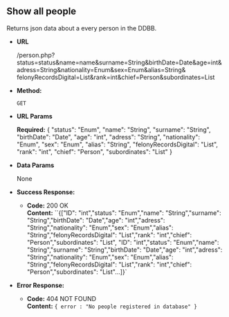 **Show all people**
----
  Returns json data about a every person in the DDBB.

* **URL**

  /person.php?status=status&name=name&surname=String&birthDate=Date&age=int&adress=String&nationality=Enum&sex=Enum&alias=String&
    felonyRecordsDigital=List&rank=int&chief=Person&subordinates=List
    
* **Method:**

  `GET`
  
*  **URL Params**

   **Required:**
    {
    "status": "Enum",
    "name": "String",
    "surname": "String",
    "birthDate": "Date",
    "age": "int",
    "adress": "String",
    "nationality": "Enum",
    "sex": "Enum",
    "alias": "String",
    "felonyRecordsDigital": "List",
    "rank": "int",
    "chief": "Person",
    "subordinates": "List"
    }
    
* **Data Params**

  None

* **Success Response:**

  * **Code:** 200 OK <br />
    **Content:** ``{["ID": "int","status": "Enum","name": "String","surname": "String","birthDate": "Date","age": "int","adress": "String","nationality": "Enum","sex": "Enum","alias": "String","felonyRecordsDigital": "List","rank": "int","chief": "Person","subordinates": "List", "ID": "int","status": "Enum","name": "String","surname": "String","birthDate": "Date","age": "int","adress": "String","nationality": "Enum","sex": "Enum","alias": "String","felonyRecordsDigital": "List","rank": "int","chief": "Person","subordinates": "List"...]}`
 
* **Error Response:**

  * **Code:** 404 NOT FOUND <br />
    **Content:** `{ error : "No people registered in database" }`


